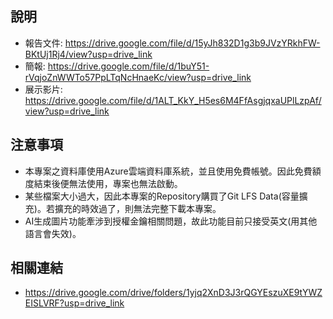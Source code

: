 ## 說明
- 報告文件:
	https://drive.google.com/file/d/15yJh832D1g3b9JVzYRkhFW-BKtUj1Rj4/view?usp=drive_link
- 簡報:
	https://drive.google.com/file/d/1buY51-rVqjoZnWWTo57PpLTqNcHnaeKc/view?usp=drive_link
- 展示影片:
	https://drive.google.com/file/d/1ALT_KkY_H5es6M4FfAsgjqxaUPlLzpAf/view?usp=drive_link
## 注意事項
- 本專案之資料庫使用Azure雲端資料庫系統，並且使用免費帳號。因此免費額度結束後便無法使用，專案也無法啟動。
- 某些檔案大小過大，因此本專案的Repository購買了Git LFS Data(容量擴充)。若擴充的時效過了，則無法完整下載本專案。
- AI生成圖片功能牽涉到授權金鑰相關問題，故此功能目前只接受英文(用其他語言會失效)。

## 相關連結
- https://drive.google.com/drive/folders/1yjq2XnD3J3rQGYEszuXE9tYWZEISLVRF?usp=drive_link
